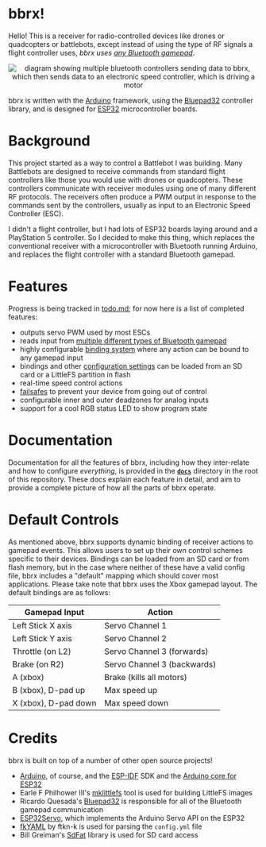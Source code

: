 # bbrx!
Hello!  This is a receiver for radio-controlled devices like drones or quadcopters or battlebots, except instead of using the type of RF signals a flight controller uses, *bbrx uses [any Bluetooth gamepad](https://bluepad32.readthedocs.io/en/latest/supported_gamepads/)*.

<div align="center">
    <img src="extras/images/bbrx_controllers.svg" alt="diagram showing multiple bluetooth controllers sending data to bbrx, which then sends data to an electronic speed controller, which is driving a motor">
</div>

bbrx is written with the [Arduino](https://arduino.cc/) framework, using the [Bluepad32](https://github.com/ricardoquesada/bluepad32) controller library, and is designed for [ESP32](https://www.espressif.com/en/products/socs/esp32) microcontroller boards.

# Background
This project started as a way to control a Battlebot I was building.  Many Battlebots are designed to receive commands from standard flight controllers like those you would use with drones or quadcopters.  These controllers communicate with receiver modules using one of many different RF protocols.  The receivers often produce a PWM output in response to the commands sent by the controllers, usually as input to an Electronic Speed Controller (ESC).

I didn't a flight controller, but I had lots of ESP32 boards laying around and a PlayStation 5 controller.  So I decided to make this thing, which replaces the conventional receiver with a microcontroller with Bluetooth running Arduino, and replaces the flight controller with a standard Bluetooth gamepad.

# Features
Progress is being tracked in [todo.md](./todo.md); for now here is a list of completed features:
- outputs servo PWM used by most ESCs
- reads input from [multiple different types of Bluetooth gamepad](https://bluepad32.readthedocs.io/en/latest/supported_gamepads/)
- highly configurable [binding system](./docs/usage/events.md) where any action can be bound to any gamepad input
- bindings and other [configuration settings](./docs/usage/config.md) can be loaded from an SD card or a LittleFS partition in flash
- real-time speed control actions
- [failsafes](./docs/usage/failsafes.md) to prevent your device from going out of control
- configurable inner and outer deadzones for analog inputs
- support for a cool RGB status LED to show program state

# Documentation
Documentation for all the features of bbrx, including how they inter-relate and how to configure _everything_, is provided in the [**`docs`**](./docs/) directory in the root of this repository.  These docs explain each feature in detail, and aim to provide a complete picture of how all the parts of bbrx operate.

# Default Controls
As mentioned above, bbrx supports dynamic binding of receiver actions to gamepad events.  This allows users to set up their own control schemes specific to their devices.  Bindings can be loaded from an SD card or from flash memory, but in the case where neither of these have a valid config file, bbrx includes a "default" mapping which should cover most applications. Please take note that bbrx uses the Xbox gamepad layout. The default bindings are as follows:

| Gamepad Input        | Action                      |
|----------------------|-----------------------------|
| Left Stick X axis    | Servo Channel 1             |
| Left Stick Y axis    | Servo Channel 2             |
| Throttle (on L2)     | Servo Channel 3 (forwards)  |
| Brake (on R2)        | Servo Channel 3 (backwards) |
| A (xbox)             | Brake (kills all motors)    |
| B (xbox), D-pad up   |Max speed up                 |
| X (xbox), D-pad down | Max speed down              |

# Credits
bbrx is built on top of a number of other open source projects!
- [Arduino](https://www.arduino.cc/), of course, and the [ESP-IDF](https://github.com/espressif/esp-idf) SDK and the [Arduino core for ESP32](https://github.com/espressif/arduino-esp32)
- Earle F Philhower III's [mklittlefs](https://github.com/earlephilhower/mklittlefs) tool is used for building LittleFS images
- Ricardo Quesada's [Bluepad32](https://github.com/ricardoquesada/bluepad32) is responsible for all of the Bluetooth gamepad communication
- [ESP32Servo](https://github.com/madhephaestus/ESP32Servo), which implements the Arduino Servo API on the ESP32
- [fkYAML](https://github.com/fktn-k/fkYAML) by ftkn-k is used for parsing the `config.yml` file
- Bill Greiman's [SdFat](https://github.com/greiman/SdFat) library is used for SD card access

